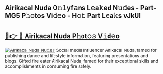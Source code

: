 ## Airikacal Nuda O𝚗𝚕yf𝚊ns L𝚎a𝚔ed N𝚞𝚍es - Part-MG5 P𝚑𝚘tos Vi𝚍𝚎o - H𝚘𝚝 Part L𝚎a𝚔s vJkUI

# <h2><a href="http://kf3vhy5.oniu.top/?m=Airikacal+Nuda">🔗👉 🔴 Airikacal Nuda P𝚑ot𝚘𝚜 V𝚒d𝚎o</a></h2>

[![Airikacal Nuda Nu𝚍e𝚜](https://i.imgur.com/0qMVB7G.gif)](http://kf3vhy5.oniu.top/?m=Airikacal+Nuda)
Social media influencer Airikacal Nuda, famed for publishing dance and lifestyle information, featuring presentations and blogs. Gifted fire eater Airikacal Nuda, famed for their exceptional skills and accomplishments in consuming fire safely.  
